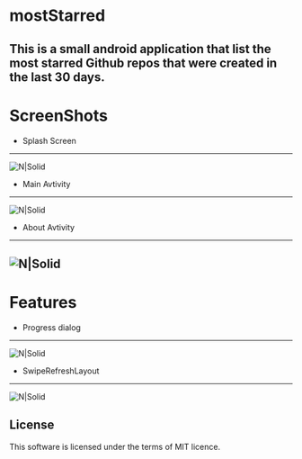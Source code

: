 # mostStarred
This is a small android application that list the most starred Github repos that were created in the last 30 days.
----------
# ScreenShots
- Splash Screen
---------
![N|Solid](https://github.com/AbdeladimSadiki/mostStarred/blob/master/screenshots/splash.png?raw=true)
- Main Avtivity
---------
![N|Solid](https://github.com/AbdeladimSadiki/mostStarred/blob/master/screenshots/main.png?raw=true)
- About Avtivity
--------
![N|Solid](https://github.com/AbdeladimSadiki/mostStarred/blob/master/screenshots/about.png?raw=true)
--------
# Features
- Progress dialog
------
![N|Solid](https://github.com/AbdeladimSadiki/mostStarred/blob/master/screenshots/progress.png?raw=true)

- SwipeRefreshLayout
------
![N|Solid](https://github.com/AbdeladimSadiki/mostStarred/blob/master/screenshots/refresh.png?raw=true)

License
----

This software is licensed under the terms of MIT licence.
